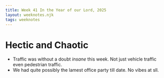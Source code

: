 ```yaml
---
title: Week 41 In the Year of our Lord, 2025
layout: weeknotes.njk
tags: weeknotes
---
```


# Hectic and Chaotic

-   Traffic was without a doubt _insane_ this week. Not just vehicle traffic even pedestrian traffic.
-   We had quite possibly the lamest office party till date. No vibes at sll.
